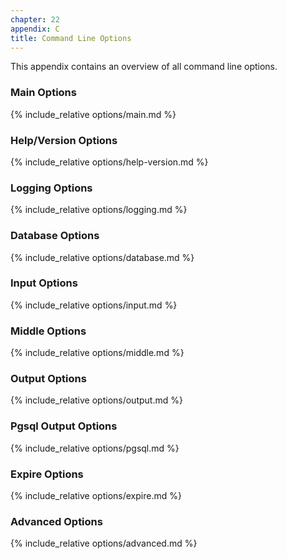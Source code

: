 ```yaml
---
chapter: 22
appendix: C
title: Command Line Options
---
```


This appendix contains an overview of all command line options.

### Main Options

{% include_relative options/main.md %}

### Help/Version Options

{% include_relative options/help-version.md %}

### Logging Options

{% include_relative options/logging.md %}

### Database Options

{% include_relative options/database.md %}

### Input Options

{% include_relative options/input.md %}

### Middle Options

{% include_relative options/middle.md %}

### Output Options

{% include_relative options/output.md %}

### Pgsql Output Options

{% include_relative options/pgsql.md %}

### Expire Options

{% include_relative options/expire.md %}

### Advanced Options

{% include_relative options/advanced.md %}

